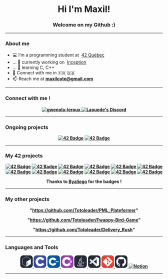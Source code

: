 <h1 align="center">Hi I'm Maxil!</h1>
<h3 align="center">Welcome on my Github :)</h3>


---

<h3 align="left">About me</h3>

- 💻 I’m a programming student at &nbsp;<a target="_blank" href="https://42quebec.com/">42 Québec</a>
- ... 🔭 currently working on &nbsp;<a target="_blank" href="https://github.com/Totoleader/ft_Inception">Inception</a>
- ... 🌱 learning C, C++
- 💬 Connect with me in 🇫🇷 🇬🇧
- 📫 Reach me at <b>maxilcote@gmail.com<b>

 
--- 

<h3 align="left">Connect with me !</h3>
 
<p align="center">
<a href="https://www.linkedin.com/in/maxil-c%C3%B4t%C3%A9-692a8526b/"><img align="center" src="https://raw.githubusercontent.com/rahuldkjain/github-profile-readme-generator/master/src/images/icons/Social/linked-in-alt.svg" alt="gwenola-leroux" height="30" width="40"/> 
</a>
<a href="https://discordapp.com/users/Totoleader"><img align="center" src="https://github.com/rahuldkjain/github-profile-readme-generator/blob/master/src/images/icons/Social/discord.svg" alt="Laouede's Discord" height="40" width="40"/>
</a>
</p>

---
  
<h3 align="left">Ongoing projects</h3>
<div align="center">
 
<a href="https://github.com/Totoleader/ft_Inception">![42 Badge](https://github.com/LaOuede/42-project-badges/blob/main/badges/inceptione.png)</a>
<a href="https://github.com/eguefif/ft_transcendence">![42 Badge](https://github.com/LaOuede/42-project-badges/blob/main/badges/ft_transcendencee.png)</a>
 
---
  
<h3 align="left">My 42 projects</h3>
<div align="center">

<a href="https://github.com/Totoleader/MiniRT">![42 Badge](https://github.com/LaOuede/42-project-badges/blob/main/badges/minirtm.png)</a>
<a href="https://github.com/Totoleader/ft_irc2">![42 Badge](https://github.com/LaOuede/42-project-badges/blob/main/badges/ft_irce.png)</a>
<a href="https://github.com/Totoleader/cpp">![42 Badge](https://github.com/LaOuede/42-project-badges/blob/main/badges/cppe.png)</a>
<a href="https://github.com/Totoleader/minishell">![42 Badge](https://github.com/LaOuede/42-project-badges/blob/main/badges/minishelle.png)</a>
<a href="https://github.com/Totoleader/Fdf">![42 Badge](https://github.com/LaOuede/42-project-badges/blob/main/badges/fdfe.png)</a>
<a href="https://github.com/Totoleader/push_swap">![42 Badge](https://github.com/LaOuede/42-project-badges/blob/main/badges/push_swape.png)</a>
<a href="https://github.com/Totoleader/philosophers">![42 Badge](https://github.com/byaliego/42-project-badges/blob/main/badges/philosopherse.png)</a>
<a href="https://github.com/Totoleader/pipex">![42 Badge](https://github.com/byaliego/42-project-badges/raw/main/badges/pipexe.png)</a>
<a href="">![42 Badge](https://github.com/LaOuede/42-project-badges/blob/main/badges/born2beroote.png)</a>
<a href="https://github.com/Totoleader/get_next_line">![42 Badge](https://github.com/LaOuede/42-project-badges/blob/main/badges/get_next_linee.png)</a>
<a href="https://github.com/Totoleader/printf">![42 Badge](https://github.com/LaOuede/42-project-badges/blob/main/badges/ft_printfe.png)</a>
<a href="https://github.com/Totoleader/Libft">![42 Badge](https://github.com/LaOuede/42-project-badges/blob/main/badges/libfte.png)</a>

Thanks to [Byaliego](https://github.com/byaliego/42-project-badges) for the badges !
</div>

---
  
<h3 align="left">My other projects</h3>
<div align="center">

"https://github.com/Totoleader/PML_Plateformer"

"https://github.com/Totoleader/Fwappy-Bird-Game"

"https://github.com/Totoleader/Delivery_Rush"

</div>

---

<h3 align="left">Languages and Tools</h3>

<p align="center">
<a href="https://www.gnu.org/software/bash/" target="_blank" rel="noreferrer"> <img src="https://github.com/tandpfun/skill-icons/blob/main/icons/Bash-Dark.svg" alt="bash" width="40" height="40"/> 
<a href="https://www.cprogramming.com/" target="_blank" rel="noreferrer"> <img src="https://github.com/tandpfun/skill-icons/blob/main/icons/C.svg" alt="C" width="40" height="40"/> 
<a href="https://cplusplus.com" target="_blank" rel="noreferrer"> <img src="https://github.com/tandpfun/skill-icons/blob/main/icons/CPP.svg" alt="C++" width="40" height="40"/> </a>
<a href="https://learn.microsoft.com/en-us/dotnet/csharp/programming-guide/" target="_blank" rel="noreferrer"> <img src="https://github.com/tandpfun/skill-icons/blob/main/icons/CS.svg" alt="Python" width="40" height="40"/> </a>
<a href="https://docs.oracle.com/en/java/" target="_blank" rel="noreferrer"> <img src="https://github.com/tandpfun/skill-icons/blob/main/icons/Java-Dark.svg" alt="Python" width="40" height="40"/> </a>
<a href="https://code.visualstudio.com" target="_blank" rel="noreferrer"> <img src="https://github.com/tandpfun/skill-icons/blob/main/icons/VSCode-Dark.svg" alt="VSCode" width="40" height="40"/> </a>
<a href="https://git-scm.com" target="_blank" rel="noreferrer"> <img src="https://github.com/tandpfun/skill-icons/blob/main/icons/Git.svg" alt="Git" width="40" height="40"/> </a>
<a href="https://github.com/LaOuede" target="_blank" rel="noreferrer"> <img src="https://github.com/tandpfun/skill-icons/blob/main/icons/Github-Dark.svg" alt="GitHub" width="40" height="40"/> </a>
<a href="https://www.notion.so" target="_blank" rel="noreferrer"> <img src="https://github.com/LaOuede/LaOuede/assets/114024436/0f432438-547a-43b8-afbd-64e577ac2fb1" alt="Notion" width="40" height="40"/> </a>
</p>

---


</p>
